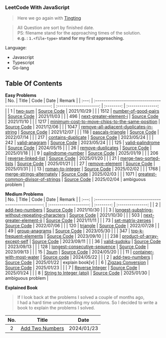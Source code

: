 ### LeetCode With JavaScript

> Here we go again with [Tingting](https://github.com/austinbabe/hackerRank/blob/master/README.md)


> All Question are sort by finished date.  
> PS: filename stand for the approaching times of the solution.  
> **e.g. : `1.<file-type>` stand for my first approaching.**  

Language:  
- Javascript  
- Typescript  
- Go-lang  

## Table Of Contents

**Easy Problems**  
|  No.  |                           Title                            |          Code           |    Date    |      Remark       |
| :---: | :--------------------------------------------------------: | :---------------------: | :--------: | :---------------: |
|   1   |                      [two-sum][1web]                       |  [Source Code][1code]   | 2021/10/29 |                   |
| 1512  |              [number-of-good-pairs][1512web]               | [Source Code][1512code] | 2021/11/03 |                   |
|  496  |              [next-greater-element-i][496web]              | [Source Code][496code]  | 2021/11/10 |                   |
| 1217  | [minimum-cost-to-move-chips-to-the-same-position][1217web] | [Source Code][1217code] | 2021/12/06 |                   |
| 1047  |    [remove-all-adjacent-duplicates-in-string][1047web]     | [Source Code][1047code] | 2021/12/07 |                   |
|  118  |                 [pascals-triangle][118web]                 | [Source Code][118code]  | 2022/07/14 |                   |
|  217  |                [contains-duplicate][217web]                | [Source Code][217code]  | 2023/05/24 |                   |
|  242  |                  [valid-anagram][242web]                   | [Source Code][242code]  | 2023/05/24 |                   |
|  125  |                 [valid-palindrome][125web]                 | [Source Code][125code]  | 2024/05/15 |                   |
|  26   |                 [remove-duplicates][26web]                 |  [Source Code][26code]  | 2025/01/18 |                   |
|   9   |                 [palindrome-number][9web]                  |  [Source Code][9code]   | 2025/01/19 |                   |
|  206  |               [reverse-linked-list][206web]                | [Source Code][206code]  | 2025/01/20 |                   |
|  21   |              [merge-two-sorted-lists][21web]               |  [Source Code][21code]  | 2025/01/21 |                   |
|  27   |                  [remove-element][27web]                   |  [Source Code][27code]  | 2025/01/31 |                   |
|  13   |                 [roman-to-integer][13web]                  |  [Source Code][13code]  | 2025/02/02 |                   |
| 1768  |            [merge-strings-alternately][1768web]            | [Source Code][1768code] | 2025/02/03 |                   |
| 1071  |       [greatest-common-divisor-of-strings][1071web]        | [Source Code][1071code] | 2025/02/04 | ambiguous problem |



**Medium Problems**  
|  No.  |                         Title                          |          Code          |    Date    |      Remark       |
| :---: | :----------------------------------------------------: | :--------------------: | :--------: | :---------------: |
|   2   |                [add-two-numbers][2web]                 |  [Source Code][2code]  | 2021/10/30 |                   |
|   3   | [longest-substring-without-repeating-characters][3web] |  [Source Code][3code]  | 2021/10/30 |                   |
|  503  |           [next-greater-element-ii][503web]            | [Source Code][503code] | 2021/11/11 |                   |
|  73   |               [set-matrix-zeroes][73web]               | [Source Code][73code]  | 2022/07/06 |                   |
|  120  |                   [triangle][120web]                   | [Source Code][120code] | 2022/07/28 |                   |
|  49   |                [group-anagrams][49web]                 | [Source Code][49code]  | 2023/05/30 |                   |
|  347  |           [top-k-frequent-elements][347web]            | [Source Code][347code] | 2023/09/10 |                   |
|  238  |         [product-of-array-except-self][238web]         | [Source Code][238code] | 2023/09/11 |                   |
|  36   |                 [valid-sudoku][36web]                  | [Source Code][36code]  | 2023/09/13 |                   |
|  128  |         [longest-consecutive-sequence][128web]         | [Source Code][128code] | 2023/09/13 |                   |
|  15   |                     [3sum][15web]                      | [Source Code][15code]  | 2024/05/20 |                   |
|  11   |           [container-with-most-water][11web]           | [Source code][11code]  | 2024/05/22 |                   |
|   2   |                [add-two-numbers][2web]                 |  [Source Code][2code]  | 2025/01/22 |  explain book[v]  |
|   6   |               [Zigzag Conversion][6web]                |  [Source Code][6code]  | 2025/01/23 |                   |
|   7   |                [Reverse Integer][7web]                 |  [Source Code][7code]  | 2025/01/24 |                   |
|   8   |            [String to Integer (atoi)][8web]            |  [Source Code][8code]  | 2025/01/30 | ambiguous problem |



**Explained Book**
> If I look back at the problems I solved a couple of months ago,  
> I had a hard time understanding my solutions.
> So I decided to write a book to explain the problems I solved.   


|  No.  |          Title           |    Date    |
| :---: | :----------------------: | :--------: |
|   2   | [Add Two Numbers][2book] | 2024/01/23 |


<!-- URL Below -->

[1web]: https://leetcode.com/problems/two-sum/
[1code]:./src/easy/two-sum/1.js

[2web]: https://leetcode.com/problems/add-two-numbers/
[2code]:./src/medium/add-two-numbers/1.ts
[2book]:./explain-books/2.md

[3web]: https://leetcode.com/problems/longest-substring-without-repeating-characters/
[3code]:./src/medium/longest-substring-without-repeating-characters/1.js

[1512web]:https://leetcode.com/problems/number-of-good-pairs/
[1512code]:./src/easy/number-of-good-pairs/1.js

[496web]:https://leetcode.com/problems/next-greater-element-i/
[496code]:./src/easy/next-greater-element-i/1.js

[503web]:https://leetcode.com/problems/next-greater-element-ii/
[503code]:./src/medium/next-greater-element-ii/1.js

[1217web]:https://leetcode.com/problems/minimum-cost-to-move-chips-to-the-same-position/
[1217code]:./src/easy/minimum-cost-to-move-chips-to-the-same-position/1.js

[1047web]:https://leetcode.com/problems/remove-all-adjacent-duplicates-in-string/
[1047code]:./src/easy/remove-all-adjacent-duplicates-in-string/1.js

[73web]:https://leetcode.com/problems/set-matrix-zeroes/
[73code]:./src/medium/set-matrix-zeroes/1.js

[118web]:https://leetcode.com/problems/pascals-triangle/ 
[118code]:./src/easy/pascals-triangle/1.js

[120web]:https://leetcode.com/problems/triangle/
[120code]:./src/medium/pascals-triangle/1.js

[217web]:https://leetcode.com/problems/contains-duplicate/
[217code]:./src/easy/contains-duplicate/1.ts

[242web]:https://leetcode.com/problems/valid-anagram/
[242code]:./src/easy/valid-anagram/2.ts

[49web]:https://leetcode.com/problems/group-anagrams/
[49code]:./src/medium/group-anagrams/1.ts

[347web]:https://leetcode.com/problems/top-k-frequent-elements/
[347code]:./src/medium/top-k-frequent-elements/1.js

[238web]:https://leetcode.com/problems/product-of-array-except-self/
[238code]:./src/medium/product-of-array-except-self/1.js

[36web]:https://leetcode.com/problems/valid-sudoku/
[36code]:./src/medium/valid-sudoku/2.js

[128web]:https://leetcode.com/problems/longest-consecutive-sequence/
[128code]:./src/medium/longest-consecutive-sequence/2.js

[125web]:https://leetcode.com/problems/valid-palindrome/description/
[125code]:./src/easy/valid-palindrome/2.go

[167web]: https://leetcode.com/problems/two-sum-ii-input-array-is-sorted/
[167code]: ./src/medium/two-sum-ii-input-array-is-sorted/1.go

[15web]: https://leetcode.com/problems/3sum/
[15code]: ./src/medium/three-sum/1.go

[11web]: https://leetcode.com/problems/container-with-most-water/
[11code]: ./src/medium/container-with-most-water/1.go

[26web]: https://leetcode.com/problems/remove-duplicates-from-sorted-array/
[26code]: ./src/easy/remove-duplicates-from-sorted-array/1.ts

[9web]: https://leetcode.com/problems/palindrome-number/
[9code]: ./src/easy/palindrome-number/1.go

[206web]: https://leetcode.com/problems/reverse-linked-list/
[206code]: ./src/easy/reverse-linked-list/1.ts

[21web]: https://leetcode.com/problems/merge-two-sorted-lists/
[21code]: ./src/easy/merge-two-sorted-lists/1.go

[6web]: https://leetcode.com/problems/zigzag-conversion/
[6code]: ./src/medium/zig-zag-conversion/1.ts

[7web]: https://leetcode.com/problems/reverse-integer/
[7code]: ./src/medium/reverse-intege/1.ts

[8web]: https://leetcode.com/problems/string-to-integer-atoi/
[8code]: ./src/medium/string-to-integer-atoi/1.ts

[27web]: https://leetcode.com/problems/remove-element/
[27code]: ./src/easy/remove-element/1.ts

[13web]: https://leetcode.com/problems/roman-to-integer/
[13code]: ./src/easy/roman-to-integer/1.ts

[1768web]: https://leetcode.com/problems/merge-strings-alternately/
[1768code]: ./src/easy/merge-strings-alternately/1.ts

[1071web]: https://leetcode.com/problems/greatest-common-divisor-of-strings/
[1071code]: ./src/easy/greatest-common-divisor-of-strings/1.ts
